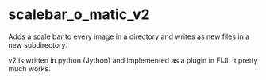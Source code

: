 # scalebar_o_matic_v2

Adds a scale bar to every image in a directory and writes as new files in a new subdirectory. 

v2 is written in python (Jython) and implemented as a plugin in FIJI. It pretty much works.
